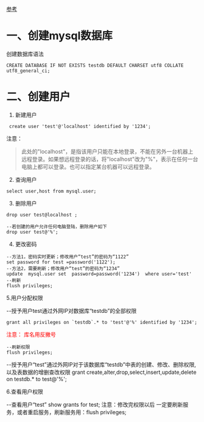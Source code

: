 [参考](https://blog.csdn.net/weixin_42194239/article/details/103048808)


# 一、创建mysql数据库

创建数据库语法
```
CREATE DATABASE IF NOT EXISTS testdb DEFAULT CHARSET utf8 COLLATE utf8_general_ci;
```

# 二、创建用户

1. 新建用户
```
 create user 'test'@'localhost' identified by '1234';
```

注意：  
>此处的"localhost"，是指该用户只能在本地登录，不能在另外一台机器上远程登录。如果想远程登录的话，将"localhost"改为"%"，表示在任何一台电脑上都可以登录。也可以指定某台机器可以远程登录。

2. 查询用户

```
select user,host from mysql.user;
```

3. 删除用户

```
drop user test@localhost ;

--若创建的用户允许任何电脑登陆，删除用户如下
drop user test@'%';
```

4. 更改密码
```
--方法1，密码实时更新；修改用户“test”的密码为“1122”
set password for test =password('1122');
--方法2，需要刷新；修改用户“test”的密码为“1234”
update  mysql.user set  password=password('1234')  where user='test'
--刷新
flush privileges;
```
5.用户分配权限

--授予用户test通过外网IP对数据库“testdb”的全部权限
```
grant all privileges on `testdb`.* to 'test'@'%' identified by '1234'; 
``` 
<font color=red>注意： 库名用反撇号</font>

```
--刷新权限
flush privileges; 
```

--授予用户“test”通过外网IP对于该数据库“testdb”中表的创建、修改、删除权限,以及表数据的增删查改权限
grant create,alter,drop,select,insert,update,delete on testdb.* to test@'%';     

6.查看用户权限

--查看用户“test”
show grants for test;
注意：修改完权限以后 一定要刷新服务，或者重启服务，刷新服务用：flush privileges;
